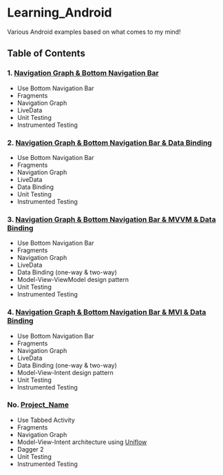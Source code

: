 # Learning_Android
Various Android examples based on what comes to my mind!

## Table of Contents

### 1. [Navigation Graph & Bottom Navigation Bar](BottomNav_NavGraph)
- Use Bottom Navigation Bar
- Fragments
- Navigation Graph
- LiveData
- Unit Testing
- Instrumented Testing

### 2. [Navigation Graph & Bottom Navigation Bar & Data Binding](BottomNav_NavGraph_DataBinding)
- Use Bottom Navigation Bar
- Fragments
- Navigation Graph
- LiveData
- Data Binding
- Unit Testing
- Instrumented Testing

### 3. [Navigation Graph & Bottom Navigation Bar & MVVM & Data Binding](BottomNav_MVVM_NavGraph_DataBinding)
- Use Bottom Navigation Bar
- Fragments
- Navigation Graph
- LiveData
- Data Binding (one-way & two-way)
- Model-View-ViewModel design pattern
- Unit Testing
- Instrumented Testing

### 4. [Navigation Graph & Bottom Navigation Bar & MVI & Data Binding](BottomNav_MVI_NavGraph_DataBinding)
- Use Bottom Navigation Bar
- Fragments
- Navigation Graph
- LiveData
- Data Binding (one-way & two-way)
- Model-View-Intent design pattern
- Unit Testing
- Instrumented Testing

### No. [Project_Name](Project_Path)
- Use Tabbed Activity
- Fragments
- Navigation Graph
- Model-View-Intent architecture using [Uniflow](https://github.com/uniflow-kt/uniflow-kt/blob/master/Documentation.md)
- Dagger 2
- Unit Testing
- Instrumented Testing
